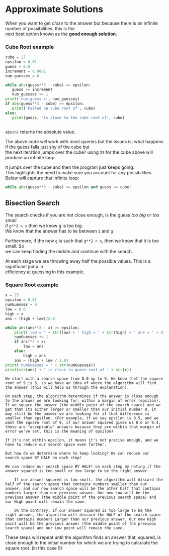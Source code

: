 # Approximate Solutions
When you want to get *close* to the answer but because there is an infinite number of possibilities, this is the\
 next best option known as the **good enough solution**.
 
 ### Cube Root example
 ```python
cube = 27
epsilon = 0.01
guess = 0.0
increment = 0.0001
num_guesses = 0

while abs(guess**3 - cube) >= epsilon:
    guess += increment
    num_guesses += 1
print('num_guess =', num_guesses)
if abs(guess**3 - cube) >= epsilon:
    print('Failed on cube root of', cube)
else:
    print(guess, 'is close to the cube root of', cube)
    
```
`abs(n)` returns the absolute value.


The above code will work with most queries but the issues is; what happens if the guess falls just shy of the cube but\
the next iteration jumps over the cube? using `29` for the cube above will produce an infinite loop. 

It jumps over the cube and then the program just keeps going.\
This highlights the need to make sure you account for any possibilities.
Below will capture that infinite loop:
```python
while abs(guess**3 - cube) >= epsilon and guess <= cube:
```

## Bisection Search
The search checks if you are not close enough, is the guess *too big* or *too small*.\
if `g**2 > x` then we know g is too big.\
We know that the answer has to lie between `1` and `g`

Furthermore, if the new `g` is such that `g**2 < x`, then we know that it is too small. So\
we can keep finding the middle and continue with the search.

At each stage we are throwing away half the possible values. This is a significant jump in\
efficiency at guessing in this example.

### Square Root  example
```python
x = 25
epsilon = 0.01
numGuesses = 0
low = 0.0
high = x
ans = (high + low)/2.0

while abs(ans**2 - x) >= epsilon:
    print('low = ' + str(low) + ' high = ' + str(high) + ' ans = ' + str(ans))
    numGuesses += 1
    if ans**2 < x:
        low = ans
    else:
        high = ans
    ans = (high + low / 2.0)
print('numGuesses = ' + str(numGuesses))
print(str(ans) + ' is close to quare root of ' + str(x))

```


    We start with a search space from 0.0 up to 9. We know that the square root of 9 is 3, so we have an idea of where the algorithm will find the answer (this will help us through the explanation).

    On each step, the algorithm determines if the answer is close enough to the answer we are looking for, within a margin of error (epsilon). If we square the answer (the middle point of the search space) and we get that its either larger or smaller than our initial number 9, it may still be the answer we are looking for if that difference is smaller than epsilon. (For example, if we say epsilon is 0.5, and we want the square root of 9, if our answer squared gives us 8.6 or 9.4, those are "acceptable" answers because they are within that margin of error we've set, this is the meaning of epsilon)

    If it's not within epsilon, it means it's not precise enough, and we have to reduce our search space even further.

    But how do we determine where to keep looking? We can reduce our search space BY HALF on each step!

    We can reduce our search space BY HALF! on each step by noting if the answer squared is too small or too large to be the right answer.

        If our answer squared is too small, the algorithm will discard the half of the search space that contains numbers smaller than our answer, and our new search space will be the other half that contains numbers larger than our previous answer. Our new Low will be the previous answer (the middle point of the previous search space) and our High point will remain the same.

        On the contrary, if our answer squared is too large to be the right answer, the algorithm will discard the HALF of the search space that contains numbers Larger than our previous answer. Our new High point will be the previous answer (the middle point of the previous search space) and our Low point will remain the same.

These steps will repeat until the algorithm finds an answer that, squared, is close enough to the initial number for which we are trying to calculate the square root. (in this case 9)